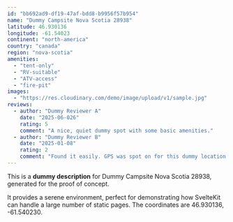 ```yaml
---
id: "bb692ad9-df19-47af-bdd8-b9956f57b954"
name: "Dummy Campsite Nova Scotia 28938"
latitude: 46.930136
longitude: -61.54023
continent: "north-america"
country: "canada"
region: "nova-scotia"
amenities:
  - "tent-only"
  - "RV-suitable"
  - "ATV-access"
  - "fire-pit"
images:
  - "https://res.cloudinary.com/demo/image/upload/v1/sample.jpg"
reviews:
  - author: "Dummy Reviewer A"
    date: "2025-06-026"
    rating: 5
    comment: "A nice, quiet dummy spot with some basic amenities."
  - author: "Dummy Reviewer B"
    date: "2025-01-08"
    rating: 2
    comment: "Found it easily. GPS was spot on for this dummy location."
---
```


This is a **dummy description** for Dummy Campsite Nova Scotia 28938, generated for the proof of concept.

It provides a serene environment, perfect for demonstrating how SvelteKit can handle a large number of static pages. The coordinates are 46.930136, -61.540230.
